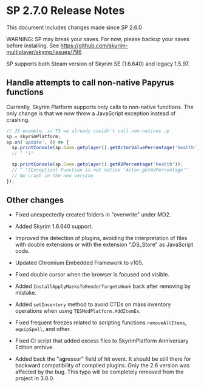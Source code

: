 # SP 2.7.0 Release Notes

This document includes changes made since SP 2.6.0

WARNING: SP may break your saves. For now, please backup your saves before installing. See https://github.com/skyrim-multiplayer/skymp/issues/796

SP supports both Steam version of Skyrim SE (1.6.640) and legacy 1.5.97.

## Handle attempts to call non-native Papyrus functions

Currently, Skyrim Platform supports only calls to non-native functions. The only change is that we now throw a JavaScript exception instead of crashing.

```js
// JS example, in TS we already couldn't call non-natives :p
sp = skyrimPlatform;
sp.on('update', () => {
  sp.printConsole(sp.Game.getplayer().getActorValuePercentage('health'));
  // ^ "1"

  sp.printConsole(sp.Game.getplayer().getAVPercentage('health'));
  // ^ "[Exception] Function is not native 'Actor.getAVPercentage'"
  // No crash in the new version
});
```

## Other changes

- Fixed unexpectedly created folders in "overwrite" under MO2.

- Added Skyrim 1.6.640 support.

- Improved the detection of plugins, avoiding the interpretation of files with double extensions or with the extension ".DS_Store" as JavaScript code.

- Updated Chromium Embedded Framework to v105.

- Fixed double cursor when the browser is focused and visible.

- Added `InstallApplyMasksToRenderTargetsHook` back after removing by mistake.

- Added `setInventory` method to avoid CTDs on mass inventory operations when using `TESModPlatform.AddItemEx`.

- Fixed frequent freezes related to scripting functions `removeAllItems`, `equipSpell`, and other.

- Fixed CI script that added excess files to SkyrimPlatform Anniversary Edition archive.

- Added back the "a**g**ressor" field of hit event. It should be still there for backward compatibility of compiled plugins. Only the 2.6 version was affected by the bug. This typo will be completely removed from the project in 3.0.0.
